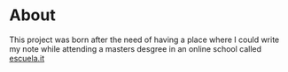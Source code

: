# About

This project was born after the need of having a place where I could write my note while attending a masters desgree in an online school called [escuela.it](https:www.escuela.it)
